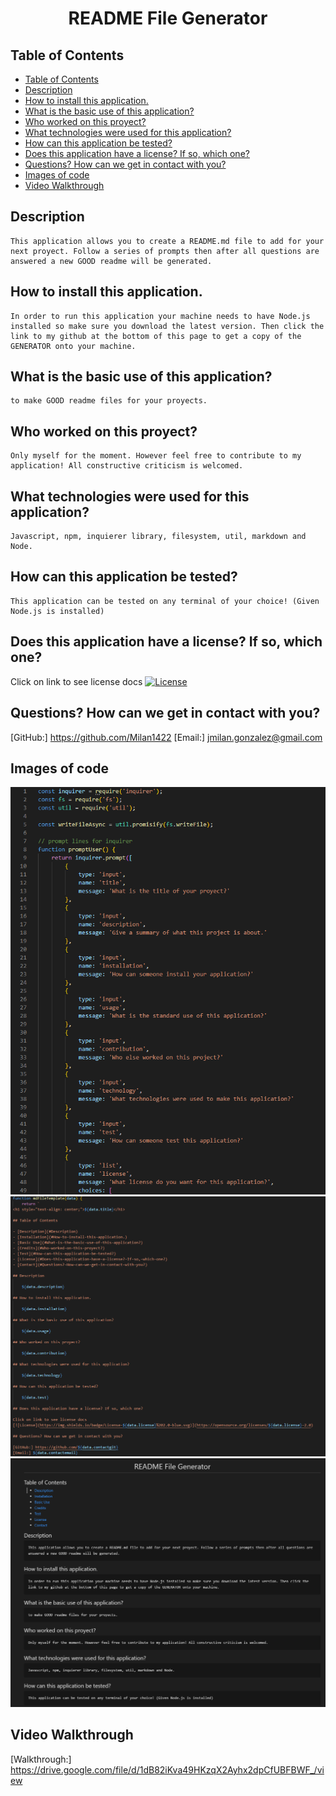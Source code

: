 
<h1 style="text-align: center;">README File Generator</h1>

## Table of Contents

- [Table of Contents](#table-of-contents)
- [Description](#description)
- [How to install this application.](#how-to-install-this-application)
- [What is the basic use of this application?](#what-is-the-basic-use-of-this-application)
- [Who worked on this proyect?](#who-worked-on-this-proyect)
- [What technologies were used for this application?](#what-technologies-were-used-for-this-application)
- [How can this application be tested?](#how-can-this-application-be-tested)
- [Does this application have a license? If so, which one?](#does-this-application-have-a-license-if-so-which-one)
- [Questions? How can we get in contact with you?](#questions-how-can-we-get-in-contact-with-you)
- [Images of code](#images-of-code)
- [Video Walkthrough](#video-walkthrough)

## Description

    This application allows you to create a README.md file to add for your next proyect. Follow a series of prompts then after all questions are answered a new GOOD readme will be generated.

## How to install this application.

    In order to run this application your machine needs to have Node.js installed so make sure you download the latest version. Then click the link to my github at the bottom of this page to get a copy of the GENERATOR onto your machine.

## What is the basic use of this application?

    to make GOOD readme files for your proyects.

## Who worked on this proyect?

    Only myself for the moment. However feel free to contribute to my application! All constructive criticism is welcomed.

## What technologies were used for this application?

    Javascript, npm, inquierer library, filesystem, util, markdown and Node.

## How can this application be tested?

    This application can be tested on any terminal of your choice! (Given Node.js is installed)

## Does this application have a license? If so, which one?

Click on link to see license docs 
[![License](https://img.shields.io/badge/License-MIT%202.0-blue.svg)](https://opensource.org/licenses/MIT-2.0)

## Questions? How can we get in contact with you?

[GitHub:] https://github.com/Milan1422
[Email:] jmilan.gonzalez@gmail.com

## Images of code

![ArrayOfQuestions](imgs/arrayofquestions.png)
![ReadmeTemplate](imgs/readmetemplate.png)
![Example](imgs/generatedfile.png)

## Video Walkthrough

[Walkthrough:] https://drive.google.com/file/d/1dB82iKva49HKzqX2Ayhx2dpCfUBFBWF_/view

    